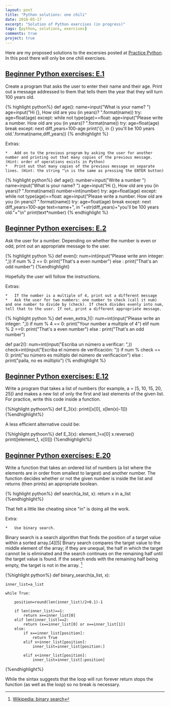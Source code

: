 ```yaml
---
layout: post
title: "Python solutions: one chili"
date: 2018-05-17
excerpt: "Solution of Python exercises (in progress)"
tags: [python, solutions, exercises]
comments: true
project: true
---
```


Here are my proposed solutions to the excersies posted at [Practice Python](http://www.practicepython.org). In this post there will only be one chili exercises. 

##  [Beginner Python exercises: E.1](http://www.practicepython.org/exercise/2014/01/29/01-character-input.html)

Create a program that asks the user to enter their name and their age. Print out a message addressed to them that tells them the year that they will turn 100 years old.

{% highlight python%} 
def age():
    name=input("What is your name? ")
    age=input("Hi {}, How old are you (in years)? ".format(name))
    try:
        age=float(age)
    except:
        while not type(age)==float:
            age=input("Please write a number. How old are you (in years)? ".format(name))
            try:
                age=float(age)
                break
            except:
                next
    diff_years=100-age
    print('{}, in {} you\'ll be 100 years old.'.format(name,diff_years))
{% endhighlight %}

Extras:

	*	Add on to the previous program by asking the user for another number and printing out that many copies of the previous message. (Hint: order of operations exists in Python)
    *	Print out that many copies of the previous message on separate lines. (Hint: the string "\n is the same as pressing the ENTER button)

{% highlight python%} 
def age():
    number=input("Write a number ")
    name=input("What is your name? ")
    age=input("Hi {}, How old are you (in years)? ".format(name))
    number=int(number)
    try:
        age=float(age)
    except:
        while not type(age)==float:
            age=input("Please write a number. How old are you (in years)? ".format(name))
            try:
                age=float(age)
                break
            except:
                next
    diff_years=100-age
    text=name+", in "+str(diff_years)+"you\'ll be 100 years old."+"\n"
    print(text*number)
{% endhighlight %}

##  [Beginner Python exercises: E.2](https://www.practicepython.org/exercise/2014/02/05/02-odd-or-even.html)

Ask the user for a number. Depending on whether the number is even or odd, print out an appropriate message to the user.

{% highlight python %}
def even():
    num=int(input("Please write ann integer: ",))
    if num % 2 == 0:
        print("That's a even number")
    else :
        print("That's an odd number")
{%endhighlight}

Hopefully the user will follow the instructions.

Extras:

	*	If the number is a multiple of 4, print out a different message
	*	Ask the user for two numbers: one number to check (call it num) and one number to divide by (check). If check divides evenly into num, tell that to the user. If not, print a different appropriate message.
	
{% highlight python %}
def even_extra_1():
    num=int(input("Please write an integer: ",))
    if num % 4 == 0:
        print("Your number a multiple of 4")
    elif num % 2 ==0:
        print("That's a even number")
    else :
        print("That's an odd number")

def par2():
    num=int(input("Escriba un número a verificar: ",))
    check=int(input("Escriba el número de verificación: "))
    if num % check == 0:
        print("su número es múltiplo del número de verificacion")
    else :
        print("paila, no es múltiplo")
{% endhighlight %}

##  [Beginner Python exercises: E.12](https://www.practicepython.org/exercise/2014/04/25/12-list-ends.html)

Write a program that takes a list of numbers (for example, a = [5, 10, 15, 20, 25]) and makes a new list of only the first and last elements of the given list. For practice, write this code inside a function.

{%highlight pythoon%}
def E_3(x):
    print([x[0], x[len(x)-1]])
{%endhighlight%}

A less efficient alternative could be:

{%highlight pythoon%}
def E_3(x):
    element_1=x[0]
    x.reverse()
    print([element_1, x[0]])
{%endhighlight%}

##  [Beginner Python exercises: E.20](https://www.practicepython.org/exercise/2014/11/11/20-element-search.html)

Write a function that takes an ordered list of numbers (a list where the elements are in order from smallest to largest) and another number. The function decides whether or not the given number is inside the list and returns (then prints) an appropriate boolean.

{% highlight python%}
def search(a_list, x):
    return x in a_list
{%endhighlight%}

That felt a little like cheating since "in" is doing all the work.

Extra:

	*	Use binary search.

Binary search is a search algorithm that finds the position of a target value within a sorted array.[4][5] Binary search compares the target value to the middle element of the array; if they are unequal, the half in which the target cannot lie is eliminated and the search continues on the remaining half until the target value is found. If the search ends with the remaining half being empty, the target is not in the array. [^1]

{%highlight python%}
def binary_search(a_list, x):
    
    inner_list=a_list
    
    while True:
    
        position=round(len(inner_list)/2+0.1)-1
    
        if len(inner_list)==1:
            return x==inner_list[0]
        elif len(inner_list)==2:
            return (x==inner_list[0] or x==inner_list[1])
        else:
            if x==inner_list[position]:
                return True
            elif x>inner_list[position]:
                inner_list=inner_list[position:]
        
            elif x<inner_list[position]:
                inner_list=inner_list[:position]
{%endhighlight%}

While the sintax suggests that the loop will run forever return stops the function (as well as the loop) so no break is necessary.

[^1]: [Wikipedia: binary search](https://en.wikipedia.org/wiki/Binary_search_algorithm)


